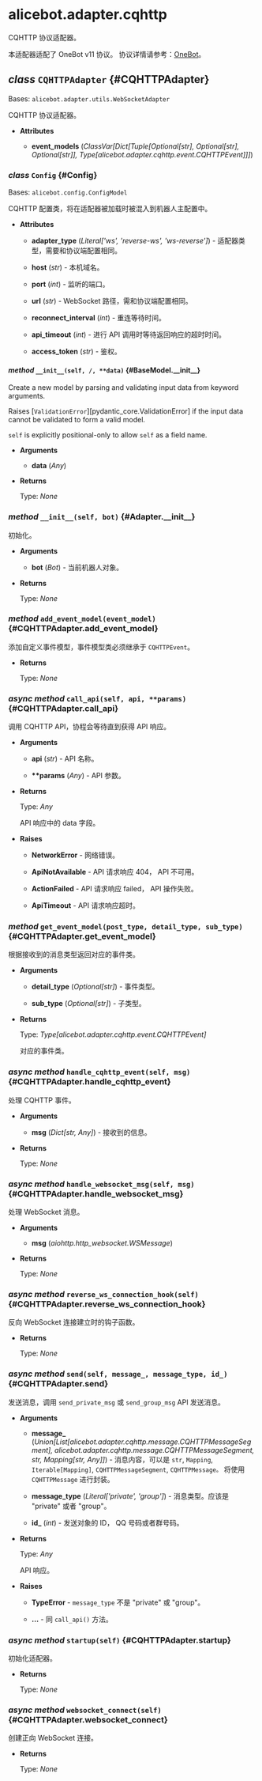 # alicebot.adapter.cqhttp

CQHTTP 协议适配器。

本适配器适配了 OneBot v11 协议。
协议详情请参考：[OneBot](https://github.com/howmanybots/onebot/blob/master/README.md)。

## _class_ `CQHTTPAdapter` {#CQHTTPAdapter}

Bases: `alicebot.adapter.utils.WebSocketAdapter`

CQHTTP 协议适配器。

- **Attributes**

  - **event\_models** (_ClassVar\[Dict\[Tuple\[Optional\[str\], Optional\[str\], Optional\[str\]\], Type\[alicebot.adapter.cqhttp.event.CQHTTPEvent\]\]\]_)

### _class_ `Config` {#Config}

Bases: `alicebot.config.ConfigModel`

CQHTTP 配置类，将在适配器被加载时被混入到机器人主配置中。

- **Attributes**

  - **adapter\_type** (_Literal\['ws', 'reverse-ws', 'ws-reverse'\]_) - 适配器类型，需要和协议端配置相同。

  - **host** (_str_) - 本机域名。

  - **port** (_int_) - 监听的端口。

  - **url** (_str_) - WebSocket 路径，需和协议端配置相同。

  - **reconnect\_interval** (_int_) - 重连等待时间。

  - **api\_timeout** (_int_) - 进行 API 调用时等待返回响应的超时时间。

  - **access\_token** (_str_) - 鉴权。

#### _method_ `__init__(self, /, **data)` {#BaseModel.\_\_init\_\_}

Create a new model by parsing and validating input data from keyword arguments.

Raises [`ValidationError`][pydantic_core.ValidationError] if the input data cannot be
validated to form a valid model.

`self` is explicitly positional-only to allow `self` as a field name.

- **Arguments**

  - **data** (_Any_)

- **Returns**

  Type: _None_

### _method_ `__init__(self, bot)` {#Adapter.\_\_init\_\_}

初始化。

- **Arguments**

  - **bot** (_Bot_) - 当前机器人对象。

- **Returns**

  Type: _None_

### _method_ `add_event_model(event_model)` {#CQHTTPAdapter.add\_event\_model}

添加自定义事件模型，事件模型类必须继承于 `CQHTTPEvent`。

- **Returns**

  Type: _None_

### _async method_ `call_api(self, api, **params)` {#CQHTTPAdapter.call\_api}

调用 CQHTTP API，协程会等待直到获得 API 响应。

- **Arguments**

  - **api** (_str_) - API 名称。

  - **\*\*params** (_Any_) - API 参数。

- **Returns**

  Type: _Any_

  API 响应中的 data 字段。

- **Raises**

  - **NetworkError** - 网络错误。

  - **ApiNotAvailable** - API 请求响应 404， API 不可用。

  - **ActionFailed** - API 请求响应 failed， API 操作失败。

  - **ApiTimeout** - API 请求响应超时。

### _method_ `get_event_model(post_type, detail_type, sub_type)` {#CQHTTPAdapter.get\_event\_model}

根据接收到的消息类型返回对应的事件类。

- **Arguments**

  - **detail\_type** (_Optional\[str\]_) - 事件类型。

  - **sub\_type** (_Optional\[str\]_) - 子类型。

- **Returns**

  Type: _Type\[alicebot.adapter.cqhttp.event.CQHTTPEvent\]_

  对应的事件类。

### _async method_ `handle_cqhttp_event(self, msg)` {#CQHTTPAdapter.handle\_cqhttp\_event}

处理 CQHTTP 事件。

- **Arguments**

  - **msg** (_Dict\[str, Any\]_) - 接收到的信息。

- **Returns**

  Type: _None_

### _async method_ `handle_websocket_msg(self, msg)` {#CQHTTPAdapter.handle\_websocket\_msg}

处理 WebSocket 消息。

- **Arguments**

  - **msg** (_aiohttp.http\_websocket.WSMessage_)

- **Returns**

  Type: _None_

### _async method_ `reverse_ws_connection_hook(self)` {#CQHTTPAdapter.reverse\_ws\_connection\_hook}

反向 WebSocket 连接建立时的钩子函数。

- **Returns**

  Type: _None_

### _async method_ `send(self, message_, message_type, id_)` {#CQHTTPAdapter.send}

发送消息，调用 `send_private_msg` 或 `send_group_msg` API 发送消息。

- **Arguments**

  - **message\_** (_Union\[List\[alicebot.adapter.cqhttp.message.CQHTTPMessageSegment\], alicebot.adapter.cqhttp.message.CQHTTPMessageSegment, str, Mapping\[str, Any\]\]_) - 消息内容，可以是 `str`, `Mapping`, `Iterable[Mapping]`,
  `CQHTTPMessageSegment`, `CQHTTPMessage。`
  将使用 `CQHTTPMessage` 进行封装。

  - **message\_type** (_Literal\['private', 'group'\]_) - 消息类型。应该是 "private" 或者 "group"。

  - **id\_** (_int_) - 发送对象的 ID， QQ 号码或者群号码。

- **Returns**

  Type: _Any_

  API 响应。

- **Raises**

  - **TypeError** - `message_type` 不是 "private" 或 "group"。

  - **...** - 同 `call_api()` 方法。

### _async method_ `startup(self)` {#CQHTTPAdapter.startup}

初始化适配器。

- **Returns**

  Type: _None_

### _async method_ `websocket_connect(self)` {#CQHTTPAdapter.websocket\_connect}

创建正向 WebSocket 连接。

- **Returns**

  Type: _None_
